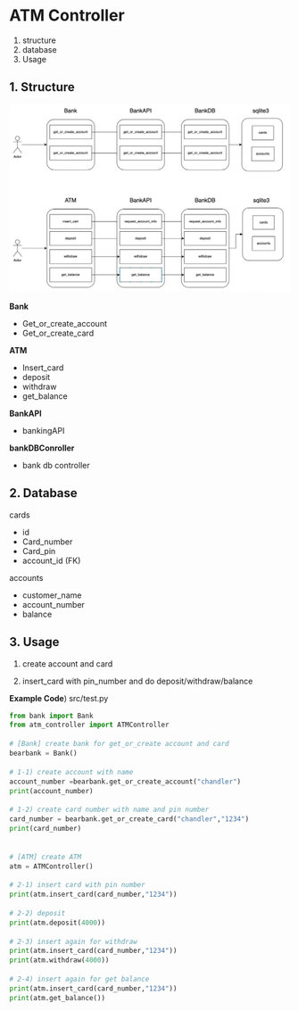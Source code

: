 # ATM Controller



1. structure
2. database
3. Usage



## 1. Structure

![스크린샷 2021-03-19 오후 4.50.17](structure.png)



**Bank**

- Get_or_create_account
- Get_or_create_card



**ATM**

- Insert_card
- deposit
- withdraw
- get_balance



**BankAPI**

- bankingAPI



**bankDBConroller**

- bank db controller



## 2. Database

cards

- id
- Card_number
- Card_pin
- account_id (FK)



accounts

- customer_name
- account_number
- balance



## 3. Usage

1) create account and card

2) insert_card with pin_number and do deposit/withdraw/balance



**Example Code**) src/test.py

```python
from bank import Bank
from atm_controller import ATMController

# [Bank] create bank for get_or_create account and card
bearbank = Bank()

# 1-1) create account with name
account_number =bearbank.get_or_create_account("chandler")
print(account_number)

# 1-2) create card number with name and pin number
card_number = bearbank.get_or_create_card("chandler","1234")
print(card_number)


# [ATM] create ATM
atm = ATMController()

# 2-1) insert card with pin number
print(atm.insert_card(card_number,"1234"))

# 2-2) deposit
print(atm.deposit(4000))

# 2-3) insert again for withdraw
print(atm.insert_card(card_number,"1234"))
print(atm.withdraw(4000))

# 2-4) insert again for get balance
print(atm.insert_card(card_number,"1234"))
print(atm.get_balance())
```

